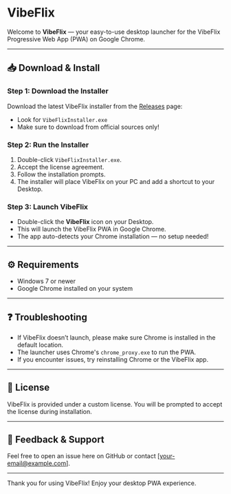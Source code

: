 # VibeFlix

Welcome to **VibeFlix** — your easy-to-use desktop launcher for the VibeFlix Progressive Web App (PWA) on Google Chrome.

---

## 📥 Download & Install

### Step 1: Download the Installer

Download the latest VibeFlix installer from the [Releases](https://github.com/soccervortex/VibeFlixx/releases) page:

- Look for `VibeFlixInstaller.exe`
- Make sure to download from official sources only!

### Step 2: Run the Installer

1. Double-click `VibeFlixInstaller.exe`.
2. Accept the license agreement.
3. Follow the installation prompts.
4. The installer will place VibeFlix on your PC and add a shortcut to your Desktop.

### Step 3: Launch VibeFlix

- Double-click the **VibeFlix** icon on your Desktop.
- This will launch the VibeFlix PWA in Google Chrome.
- The app auto-detects your Chrome installation — no setup needed!

---

## ⚙️ Requirements

- Windows 7 or newer
- Google Chrome installed on your system

---

## ❓ Troubleshooting

- If VibeFlix doesn’t launch, please make sure Chrome is installed in the default location.
- The launcher uses Chrome's `chrome_proxy.exe` to run the PWA.
- If you encounter issues, try reinstalling Chrome or the VibeFlix app.

---

## 📝 License

VibeFlix is provided under a custom license. You will be prompted to accept the license during installation.

---

## 💬 Feedback & Support

Feel free to open an issue here on GitHub or contact [your-email@example.com].

---

Thank you for using VibeFlix! Enjoy your desktop PWA experience.
